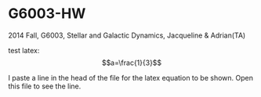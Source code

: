 G6003-HW
========
<script type="text/javascript" src="http://cdn.mathjax.org/mathjax/latest/MathJax.js?config=default"></script>

2014 Fall, G6003, Stellar and Galactic Dynamics, Jacqueline & Adrian(TA)

test latex: 
$$a=\frac{1}{3}$$

I paste a line in the head of the file for the latex equation to be shown. Open this file to see the line.

